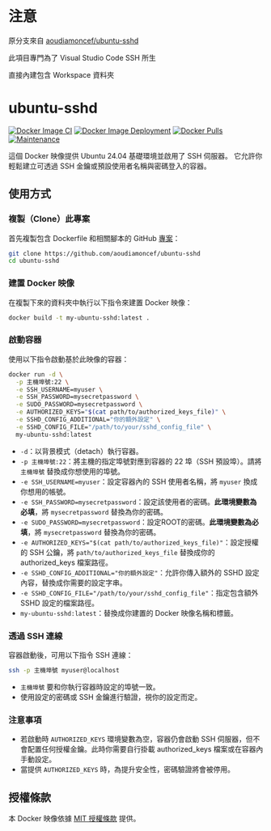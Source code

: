 # 注意
原分支來自 [aoudiamoncef/ubuntu-sshd](https://github.com/aoudiamoncef/ubuntu-sshd)

此項目專門為了 Visual Studio Code SSH 所生

直接內建包含 Workspace 資料夾

# ubuntu-sshd

[![Docker Image CI](https://github.com/aoudiamoncef/ubuntu-sshd/actions/workflows/ci.yml/badge.svg)](https://github.com/aoudiamoncef/ubuntu-sshd/actions/workflows/ci.yml)
[![Docker Image Deployment](https://github.com/aoudiamoncef/ubuntu-sshd/actions/workflows/cd.yml/badge.svg)](https://github.com/aoudiamoncef/ubuntu-sshd/actions/workflows/cd.yml)
[![Docker Pulls](https://img.shields.io/docker/pulls/aoudiamoncef/ubuntu-sshd.svg)](https://hub.docker.com/r/aoudiamoncef/ubuntu-sshd)
[![Maintenance](https://img.shields.io/badge/Maintained-Yes-green.svg)](https://github.com/aoudiamoncef/ubuntu-sshd)

這個 Docker 映像提供 Ubuntu 24.04 基礎環境並啟用了 SSH 伺服器。
它允許你輕鬆建立可透過 SSH 金鑰或預設使用者名稱與密碼登入的容器。

## 使用方式

### 複製（Clone）此專案

首先複製包含 Dockerfile 和相關腳本的 GitHub [專案](https://github.com/aoudiamoncef/ubuntu-sshd)：

```bash
git clone https://github.com/aoudiamoncef/ubuntu-sshd
cd ubuntu-sshd
```

### 建置 Docker 映像

在複製下來的資料夾中執行以下指令來建置 Docker 映像：

```bash
docker build -t my-ubuntu-sshd:latest .
```

### 啟動容器

使用以下指令啟動基於此映像的容器：

```bash
docker run -d \
  -p 主機埠號:22 \
  -e SSH_USERNAME=myuser \
  -e SSH_PASSWORD=mysecretpassword \
  -e SUDO_PASSWORD=mysecretpassword \
  -e AUTHORIZED_KEYS="$(cat path/to/authorized_keys_file)" \
  -e SSHD_CONFIG_ADDITIONAL="你的額外設定" \
  -e SSHD_CONFIG_FILE="/path/to/your/sshd_config_file" \
  my-ubuntu-sshd:latest
```

* `-d`：以背景模式（detach）執行容器。
* `-p 主機埠號:22`：將主機的指定埠號對應到容器的 22 埠（SSH 預設埠）。請將 `主機埠號` 替換成你想使用的埠號。
* `-e SSH_USERNAME=myuser`：設定容器內的 SSH 使用者名稱，將 `myuser` 換成你想用的帳號。
* `-e SSH_PASSWORD=mysecretpassword`：設定該使用者的密碼。**此環境變數為必填**，將 `mysecretpassword` 替換為你的密碼。
* `-e SUDO_PASSWORD=mysecretpassword`：設定ROOT的密碼。**此環境變數為必填**，將 `mysecretpassword` 替換為你的密碼。
* `-e AUTHORIZED_KEYS="$(cat path/to/authorized_keys_file)"`：設定授權的 SSH 公鑰，將 `path/to/authorized_keys_file` 替換成你的 authorized\_keys 檔案路徑。
* `-e SSHD_CONFIG_ADDITIONAL="你的額外設定"`：允許你傳入額外的 SSHD 設定內容，替換成你需要的設定字串。
* `-e SSHD_CONFIG_FILE="/path/to/your/sshd_config_file"`：指定包含額外 SSHD 設定的檔案路徑。
* `my-ubuntu-sshd:latest`：替換成你建置的 Docker 映像名稱和標籤。

### 透過 SSH 連線

容器啟動後，可用以下指令 SSH 連線：

```bash
ssh -p 主機埠號 myuser@localhost
```

* `主機埠號` 要和你執行容器時設定的埠號一致。
* 使用設定的密碼或 SSH 金鑰進行驗證，視你的設定而定。

### 注意事項

* 若啟動時 `AUTHORIZED_KEYS` 環境變數為空，容器仍會啟動 SSH 伺服器，但不會配置任何授權金鑰。此時你需要自行掛載 authorized\_keys 檔案或在容器內手動設定。
* 當提供 `AUTHORIZED_KEYS` 時，為提升安全性，密碼驗證將會被停用。

## 授權條款

本 Docker 映像依據 [MIT 授權條款](LICENSE) 提供。
